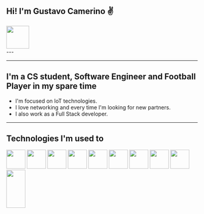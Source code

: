 Hi! I'm Gustavo Camerino ✌️
---

<div>
<a href="https://www.linkedin.com/in/gustavo-camerino-de-carvalho-a112011a1" target="_blank"><img loading="lazy" src="https://cdn.jsdelivr.net/gh/devicons/devicon@latest/icons/linkedin/linkedin-original.svg" target="_blank" height = 60dp width = 60dp ></a>
</div>
---

---
I'm a CS student, Software Engineer and Football Player in my spare time
---
* I'm focused on IoT technologies.
* I love networking and every time I'm looking for new partners.
* I also work as a Full Stack developer.
---
Technologies I'm used to
---
<div>
  <img src="https://cdn.jsdelivr.net/gh/devicons/devicon@latest/icons/flutter/flutter-original.svg" width = 50dp height= 50dp />
  <img src="https://cdn.jsdelivr.net/gh/devicons/devicon@latest/icons/html5/html5-original-wordmark.svg" width = 50dp height= 50dp />
  <img src="https://cdn.jsdelivr.net/gh/devicons/devicon@latest/icons/css3/css3-original-wordmark.svg" width = 50dp height= 50dp />
  <img src="https://cdn.jsdelivr.net/gh/devicons/devicon@latest/icons/javascript/javascript-original.svg" width = 50dp height= 50dp />
  <img src="https://cdn.jsdelivr.net/gh/devicons/devicon@latest/icons/java/java-original.svg" width = 50dp height= 50dp/>
  <img src="https://cdn.jsdelivr.net/gh/devicons/devicon@latest/icons/androidstudio/androidstudio-original.svg" width = 50dp height= 50dp />
  <img src="https://cdn.jsdelivr.net/gh/devicons/devicon@latest/icons/python/python-original.svg" width = 50dp height= 50dp />
  <img src="https://cdn.jsdelivr.net/gh/devicons/devicon@latest/icons/cplusplus/cplusplus-original.svg" width = 50dp height= 50dp />
  <img src="https://cdn.jsdelivr.net/gh/devicons/devicon@latest/icons/docker/docker-original-wordmark.svg" width = 50dp height= 50dp />
  <img loading="lazy" src="https://miro.medium.com/v2/resize:fit:720/format:webp/1*-PlFCd_VBcALKReO3ZaOEg.png" width="50" height="100"/>
  <img >
</div>
